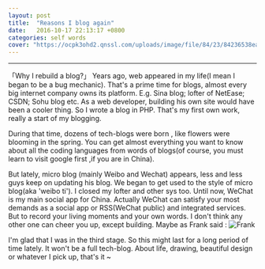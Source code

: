 ```yaml
---
layout: post
title:  "Reasons I blog again"
date:   2016-10-17 22:13:17 +0800
categories: self words
cover: "https://ocpk3ohd2.qnssl.com/uploads/image/file/84/23/84236538ea2215f972d7d7f4386762bc.jpg"
---
```

---
「Why I rebuild a blog?」
Years ago, web appeared in my life(I mean I began to be a bug mechanic). That's a prime time for blogs, almost every big internet company owns its platform. E.g. Sina blog; lofter of NetEase; CSDN; Sohu blog etc. 
As a web developer, building his own site would have been a cooler thing. So I wrote a blog in PHP. That's my first own work, really a start of my blogging. 

During that time, dozens of tech-blogs were born , like flowers were blooming in the spring. You can get almost everything you want to know about all the coding languages from words of blogs(of course, you must learn to visit google first ,if you are in China). 

But lately, micro blog (mainly Weibo and Wechat) appears, less and less guys keep on updating his blog. We began to get used to the style of micro blog(aka 'weibo ti'). I closed my lofter and other sys too. 
Until now, WeChat is my main social app for China. Actually WeChat can satisfy your most demands as a social app or RSS(WeChat public) and integrated services. But to record your living moments and your own words. I don't think any other one can cheer you up, except building. 
Maybe as Frank said :
![Frank](http://7xof48.com1.z0.glb.clouddn.com/reopenblog.png)

I'm glad that I was in the third stage. So this might last for a long period of time lately. 
It won't be a full tech-blog. About life, drawing, beautiful design or whatever I pick up, that's it ~
